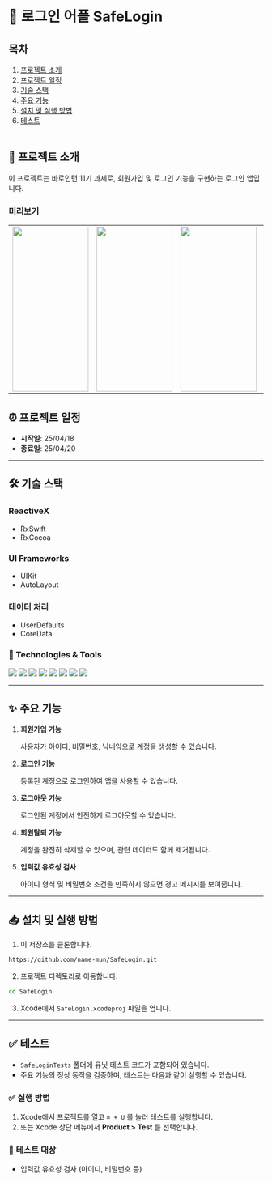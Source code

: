# 📝 로그인 어플 SafeLogin

## 목차
1. [프로젝트 소개](#pushpin-프로젝트-소개)
2. [프로젝트 일정](#alarm_clock-프로젝트-일정)
3. [기술 스택](#hammer_and_wrench-기술-스택)
4. [주요 기능](#sparkles-주요-기능)
5. [설치 및 실행 방법](#inbox_tray-설치-및-실행-방법)
6. [테스트](#white_check_mark-테스트)
<br><br>

## :pushpin: 프로젝트 소개

이 프로젝트는 바로인턴 11기 과제로, 회원가입 및 로그인 기능을 구현하는 로그인 앱입니다.

### 미리보기
<table>
  <tr>
    <td><img src="https://github.com/user-attachments/assets/c3ff6a92-afae-444b-b92b-992b79d3d73a" style="width: 150px; height: 326px; object-fit: cover;" /></td>
    <td><img src="https://github.com/user-attachments/assets/c8657656-482d-468c-bf6f-ee31aadadc09" style="width: 150px; height: 326px; object-fit: cover;" /></td>
    <td><img src="https://github.com/user-attachments/assets/afca0a74-f02f-4619-9ef3-b95adb0c4b06" style="width: 150px; height: 326px; object-fit: cover;" /></td>
    <td><img src="https://github.com/user-attachments/assets/2d98d02d-746b-422b-96ce-ee35de640ec9" style="width: 150px; height: 326px; object-fit: cover;" /></td>
  </tr>
</table>

## :alarm_clock: 프로젝트 일정

- **시작일**: 25/04/18  
- **종료일**: 25/04/20

---

## :hammer_and_wrench: 기술 스택

### ReactiveX
- RxSwift
- RxCocoa

### UI Frameworks
- UIKit
- AutoLayout

### 데이터 처리
- UserDefaults
- CoreData

### 📝 Technologies & Tools

<p>
  <!-- Swift -->
  <img src="https://img.shields.io/badge/Swift-F05138?style=flat-square&logo=Swift&logoColor=white"/>
  <!-- UIKit -->
  <img src="https://img.shields.io/badge/UIKit-2396F3?style=flat-square&logo=apple&logoColor=white"/>
  <!-- UserDefaults -->
  <img src="https://img.shields.io/badge/UserDefaults-808080?style=flat-square&logo=apple&logoColor=white"/>
  <!-- CoreData -->
  <img src="https://img.shields.io/badge/CoreData-007AFF?style=flat-square&logo=apple&logoColor=white"/>
  <!-- RxSwift -->
  <img src="https://img.shields.io/badge/RxSwift-B7178C?style=flat-square&logo=reactivex&logoColor=white"/>
  <!-- RxCocoa -->
  <img src="https://img.shields.io/badge/RxCocoa-B7178C?style=flat-square&logo=reactivex&logoColor=white"/>
  <!-- SnapKit -->
  <img src="https://img.shields.io/badge/SnapKit-0C78FF?style=flat-square&logo=swift&logoColor=white"/>
  <!-- GitHub -->
  <img src="https://img.shields.io/badge/GitHub-181717?style=flat-square&logo=github&logoColor=white"/>
<p>

---

## :sparkles: 주요 기능

1. **회원가입 기능**

   사용자가 아이디, 비밀번호, 닉네임으로 계정을 생성할 수 있습니다.

2. **로그인 기능**

   등록된 계정으로 로그인하여 앱을 사용할 수 있습니다.
   
3. **로그아웃 기능**

   로그인된 계정에서 안전하게 로그아웃할 수 있습니다.

4. **회원탈퇴 기능**

   계정을 완전히 삭제할 수 있으며, 관련 데이터도 함께 제거됩니다.

5. **입력값 유효성 검사**

   아이디 형식 및 비밀번호 조건을 만족하지 않으면 경고 메시지를 보여줍니다.

---

## :inbox_tray: 설치 및 실행 방법
1. 이 저장소를 클론합니다.
```bash
https://github.com/name-mun/SafeLogin.git
```
2. 프로젝트 디렉토리로 이동합니다.
```bash
cd SafeLogin

```
3. Xcode에서 `SafeLogin.xcodeproj` 파일을 엽니다.

---

## :white_check_mark: 테스트

- `SafeLoginTests` 폴더에 유닛 테스트 코드가 포함되어 있습니다.  
- 주요 기능의 정상 동작을 검증하며, 테스트는 다음과 같이 실행할 수 있습니다.

### ✅ 실행 방법
1. Xcode에서 프로젝트를 열고 `⌘ + U` 를 눌러 테스트를 실행합니다.  
2. 또는 Xcode 상단 메뉴에서 **Product > Test** 를 선택합니다.

### 🧪 테스트 대상
- 입력값 유효성 검사 (아이디, 비밀번호 등)

